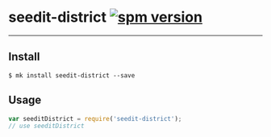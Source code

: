 # seedit-district [![spm version](https://moekit.com/badge/seedit-district)](https://moekit.com/package/seedit-district)

---



## Install

```
$ mk install seedit-district --save
```

## Usage

```js
var seeditDistrict = require('seedit-district');
// use seeditDistrict
```
